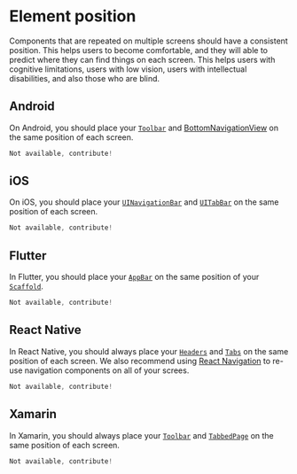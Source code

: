 # Element position

Components that are repeated on multiple screens should have a consistent position. This helps users to become comfortable, and they will able to predict where they can find things on each screen. This helps users with cognitive limitations, users with low vision, users with intellectual disabilities, and also those who are blind.

## Android

On Android, you should place your [`Toolbar`](https://developer.android.com/reference/android/widget/Toolbar) and [BottomNavigationView](https://developer.android.com/reference/com/google/android/material/bottomnavigation/BottomNavigationView) on the same position of each screen.

```kotlin
Not available, contribute!
```

## iOS

On iOS, you should place your [`UINavigationBar`](https://developer.apple.com/documentation/uikit/uinavigationbar) and [`UITabBar`](https://developer.apple.com/documentation/uikit/uitabbar) on the same position of each screen.

```swift
Not available, contribute!
```

## Flutter

In Flutter, you should place your [`AppBar`](https://api.flutter.dev/flutter/material/AppBar-class.html) on the same position of your [`Scaffold`](https://api.flutter.dev/flutter/material/Scaffold-class.html).

```dart
Not available, contribute!
```

## React Native

In React Native, you should always place your [`Headers`](https://reactnavigation.org/docs/headers/) and [`Tabs`](https://reactnavigation.org/docs/tab-based-navigation/) on the same position of each screen. We also recommend using [React Navigation](https://reactnative.dev/docs/navigation) to re-use navigation components on all of your screes.

```jsx
Not available, contribute!
```

## Xamarin

In Xamarin, you should always place your [`Toolbar`](https://learn.microsoft.com/en-us/xamarin/android/user-interface/controls/tool-bar/) and [`TabbedPage`](https://learn.microsoft.com/en-us/xamarin/xamarin-forms/app-fundamentals/navigation/tabbed-page) on the same position of each screen.

```csharp
Not available, contribute!
```
